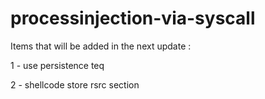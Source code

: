 # processinjection-via-syscall
Items that will be added in the next update :

1 - use persistence teq

2 - shellcode store rsrc section 
